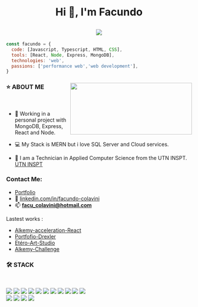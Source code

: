 <h1 align="center">Hi 👋, I'm Facundo</h1>
<h2 align="center"><img src="https://readme-typing-svg.herokuapp.com?color=E6B5776697&lines=Full-stack+developer"></h2>

```js
const facundo = {
  code: [Javascript, Typescript, HTML, CSS],
  tools: [React, Node, Express, MongoDB],
  technologies: 'web',
  passions: ['performance web','web development'],
}
```
<h3 align="center"><img align="right" src="https://miro.medium.com/max/1400/0*0O5n9x6pzlJ5qLkC.gif" width="330" height="140" /></h3>
<h3>⭐ ABOUT ME</h3><br>

- 🔭 Working in a personal project with MongoDB, Express, React and Node.

- 💻 My Stack is MERN but i love SQL Server and Cloud services.

- 📘 I am a Technician in Applied Computer Science from the UTN INSPT. [UTN INSPT](http://www.inspt.utn.edu.ar/academica/60_informatica_aplicada.html)

### Contact Me:
-   [Portfolio](https://facundocolavini.github.io/MyPortfolio/) 
- 👨 [linkedin.com/in/facundo-colavini](https://www.linkedin.com/in/facundo-colavini/)
- 📫 **facu_colavini@hotmail.com**

Lastest works :
- [Alkemy-acceleration-React](https://github.com/alkemyTech/OT130-CLIENT)
- [Portfofio-Drexler](https://portfolio-drexler.netlify.app/)
- [Etéro-Art-Studio](https://etereo-art-studio.netlify.app/)
- [Alkemy-Challenge](https://github.com/facundocolavini/superheroes)

<h3>🛠 STACK</h3><br>

<a href="https://www.w3schools.com/sass/" target="_blank"><img src="https://img.icons8.com/color/48/000000/sass.png"/></a>
<a href="https://reactjs.org/" target="_blank"><img src="https://img.icons8.com/color/48/000000/react-native.png"/></a>
<a href="https://redux.js.org/" target="_blank"><img src="https://img.icons8.com/color/48/000000/redux.png"/></a>
<a href="https://nodejs.org/" target="_blank"><img src="https://img.icons8.com/color/48/000000/nodejs.png"/></a>
<a href="https://expressjs.com/" target="_blank"><img src="https://img.icons8.com/color/48/000000/express.png"/></a>
<a href="https://www.postgresql.org/" target="_blank"><img src="https://img.icons8.com/color/48/000000/postgresql.png"/></a>
<a href="https://www.mysql.com/" target="_blank"><img src="https://img.icons8.com/color/48/000000/mysql.png"/></a>
<a href="https://www.mongodb.com/" target="_blank"><img src="https://img.icons8.com/color/48/000000/mongodb.png"/></a>
<a href="https://www.mongodb.com/" target="_blank"><img src="https://img.icons8.com/color/48/000000/firebase.png"/></a>
<a href="https://mui.com/" target="_blank"><img src="https://img.icons8.com/color/48/000000/material-ui.png"/></a>
<a href="https://getbootstrap.com/" target="_blank"><img src="https://img.icons8.com/color/48/000000/bootstrap.png"/></a>\
<a href="https://github.com/" target="_blank"><img src="https://img.icons8.com/color/48/000000/github.png"/></a>
<a href="https://www.linux.org/" target="_blank"><img src="https://img.icons8.com/color/48/000000/linux.png"/></a>
<a href="https://git-scm.com/" target="_blank"><img src="https://img.icons8.com/color/48/000000/git.png"/></a>
<a href="https://www.atlassian.com/software/jira" target="_blank"><img src="https://img.icons8.com/color/48/000000/jira.png"/></a>

<!--
**facundocolavini/facundocolavini** is a ✨ _special_ ✨ repository because its `README.md` (this file) appears on your GitHub profile.

Here are some ideas to get you started:

- 🔭 I’m currently working on drexler portfolio a project freelance
- 🌱 I’m currently learning ...
- 👯 I’m looking to collaborate on ...
- 🤔 I’m looking for help with ...
- 💬 Ask me about ...
- 📫 How to reach me: ...
- 😄 Pronouns: ...
- ⚡ Fun fact: ...
-->
